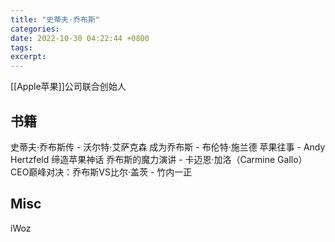 ```yaml
---
title: "史蒂夫·乔布斯"
categories: 
date: 2022-10-30 04:22:44 +0800
tags: 
excerpt: 
---
```



[[Apple苹果]]公司联合创始人


## 书籍

史蒂夫·乔布斯传 - 沃尔特·艾萨克森
成为乔布斯 - 布伦特·施兰德
苹果往事 - Andy Hertzfeld
缔造苹果神话
乔布斯的魔力演讲 - 卡迈恩·加洛（Carmine Gallo）
CEO巅峰对决：乔布斯VS比尔·盖茨 - 竹内一正

## Misc

iWoz

